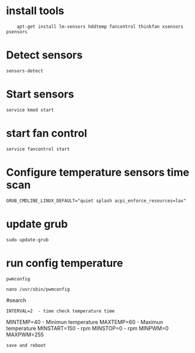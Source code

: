 # install tools

    	apt-get install lm-sensors hddtemp fancontrol thinkfan xsensors psensors

# Detect sensors 

	sensors-detect

# Start sensors

 	service kmod start

# start fan control

   	service fancontrol start

# Configure temperature sensors time scan

	GRUB_CMDLINE_LINUX_DEFAULT="quiet splash acpi_enforce_resources=lax"

# update grub

	sudo update-grub

# run config temperature

	pwmconfig

	nano /usr/sbin/pwmconfig

#search 

	INTERVAL=2  - time check temperature time
MINTEMP=40  - Minimun temperature
MAXTEMP=60  - Maximun temperature
MINSTART=150  - rpm 
MINSTOP=0  - rpm
MINPWM=0  
MAXPWM=255 


	save and reboot




